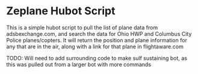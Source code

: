 # Zeplane Hubot Script

This is a simple hubot script to pull the list of plane data from adsbexchange.com, and search the data for Ohio HWP and Columbus City Police planes/copters.  It will return the position and plane information for any that are in the air, along with a link for that plane in flightaware.com

TODO:  Will need to add surrounding code to make sulf sustaining bot, as this was pulled out from a larger bot with more commands 
